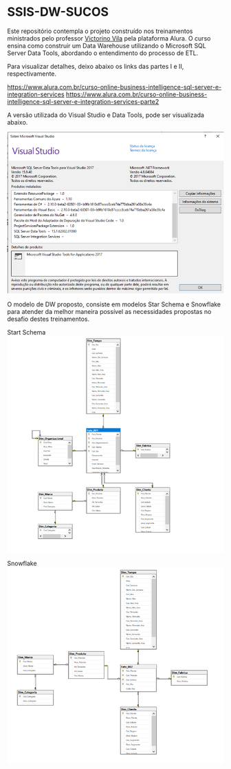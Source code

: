 # SSIS-DW-SUCOS

Este repositório contempla o projeto construído nos treinamentos ministrados pelo professor <a href="https://cursos.alura.com.br/user/victorino-vila">Victorino Vila</a> pela plataforma Alura. O curso ensina como construir um Data Warehouse utilizando o Microsoft SQL Server Data Tools, abordando o entendimento do processo de ETL.

Para visualizar detalhes, deixo abaixo os links das partes I e II, respectivamente. 

https://www.alura.com.br/curso-online-business-intelligence-sql-server-e-integration-services
https://www.alura.com.br/curso-online-business-intelligence-sql-server-e-integration-services-parte2

A versão utilizada do Visual Studio e Data Tools, pode ser visualizada abaixo. 

![Screenshot](imgs\Screenshot_1.png)

O modelo de DW proposto, consiste em modelos Star Schema e Snowflake para atender da melhor maneira possível as necessidades propostas no desafio destes treinamentos. 

Start Schema
![Screenshot](imgs\Screenshot_2.png)


Snowflake
![Screenshot](imgs\Screenshot_3.png)



